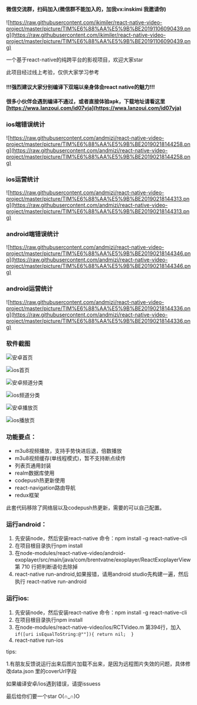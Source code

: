 #### 微信交流群，扫码加入(微信群不能加入的，加我vx:inskimi 我邀请你)
![https://raw.githubusercontent.com/ikimiler/react-native-video-project/master/picture/TIM%E6%88%AA%E5%9B%BE20191106090439.png](https://raw.githubusercontent.com/ikimiler/react-native-video-project/master/picture/TIM%E6%88%AA%E5%9B%BE20191106090439.png)

一个基于react-native的纯跨平台的影视项目，欢迎大家star

此项目经过线上考验，仅供大家学习参考

#### !!!强烈建议大家分别编译下双端以亲身体会react native的魅力!!!
#### 很多小伙伴会遇到编译不通过，或者直接体验apk，下载地址请看这里[https://wwa.lanzoui.com/id07vja](https://wwa.lanzoui.com/id07vja)

### ios端错误统计
![https://raw.githubusercontent.com/andmizi/react-native-video-project/master/picture/TIM%E6%88%AA%E5%9B%BE20190218144258.png](https://raw.githubusercontent.com/andmizi/react-native-video-project/master/picture/TIM%E6%88%AA%E5%9B%BE20190218144258.png)

### ios运营统计
![https://raw.githubusercontent.com/andmizi/react-native-video-project/master/picture/TIM%E6%88%AA%E5%9B%BE20190218144313.png](https://raw.githubusercontent.com/andmizi/react-native-video-project/master/picture/TIM%E6%88%AA%E5%9B%BE20190218144313.png)

### android端错误统计
![https://raw.githubusercontent.com/andmizi/react-native-video-project/master/picture/TIM%E6%88%AA%E5%9B%BE20190218144346.png](https://raw.githubusercontent.com/andmizi/react-native-video-project/master/picture/TIM%E6%88%AA%E5%9B%BE20190218144346.png)

### android运营统计
![https://raw.githubusercontent.com/andmizi/react-native-video-project/master/picture/TIM%E6%88%AA%E5%9B%BE20190218144336.png](https://raw.githubusercontent.com/andmizi/react-native-video-project/master/picture/TIM%E6%88%AA%E5%9B%BE20190218144336.png)

### 软件截图
![安卓首页](https://raw.githubusercontent.com/andmizi/react-native-video-project/master/picture/index.png)

![ios首页](https://raw.githubusercontent.com/andmizi/react-native-video-project/master/picture/Simulator%20Screen%20Shot%20-%20iPhone%20XR%20-%202019-02-20%20at%2017.32.18.png)

![安卓频道分类](https://raw.githubusercontent.com/andmizi/react-native-video-project/master/picture/classmore.png)

![ios频道分类](https://raw.githubusercontent.com/andmizi/react-native-video-project/master/picture/Simulator%20Screen%20Shot%20-%20iPhone%20XR%20-%202019-02-20%20at%2017.32.02.png)

![安卓播放页](https://raw.githubusercontent.com/andmizi/react-native-video-project/master/picture/info.png)

![ios播放页](https://raw.githubusercontent.com/andmizi/react-native-video-project/master/picture/Simulator%20Screen%20Shot%20-%20iPhone%20XR%20-%202019-02-20%20at%2017.32.41.png)


### 功能要点：
* m3u8视频播放，支持手势快进后退，倍数播放
* m3u8视频缓存(单线程模式)，暂不支持断点续传
* 列表页通用封装
* realm数据库使用
* codepush热更新使用
* react-navigation路由导航
* redux框架

此套代码移除了网络层以及codepush热更新，需要的可以自己配置。

### 运行android：

1. 先安装node，然后安装react-native 命令：npm install -g react-native-cli
2. 在项目根目录执行npm install
3. 在node-modules/react-native-video/android-exoplayer/src/main/java/com/brentvatne/exoplayer/ReactExoplayerView 第 710 行把判断语句去除掉
4. react-native run-android,如果报错，请用android studio先构建一遍，然后执行 react-native run-android


### 运行ios:
1. 先安装node，然后安装react-native 命令：npm install -g react-native-cli
2. 在项目根目录执行npm install
3. 在node-modules/react-native-video/ios/RCTVideo.m 第394行，加入
`if([uri isEqualToString:@""]){
	return nil;	
}`
4. react-native run-ios

tips:

1.有朋友反馈说运行出来后图片加载不出来，是因为远程图片失效的问题，具体修改data.json 里的coverUrl字段

如果编译安卓/ios遇到错误，请提issuess

最后给你们要一个star O(∩_∩)O




